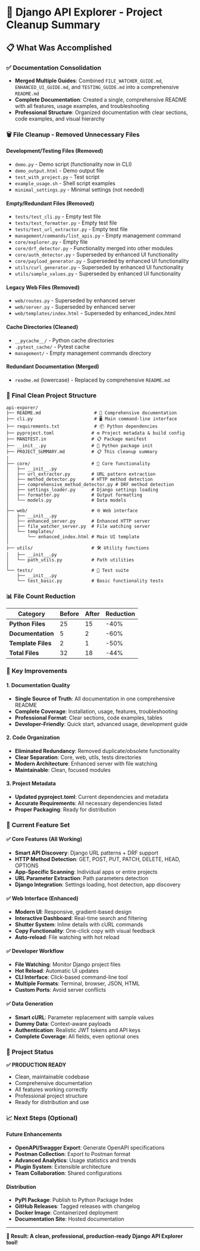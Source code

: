 # 🧹 Django API Explorer - Project Cleanup Summary

## 📋 **What Was Accomplished**

### ✅ **Documentation Consolidation**
- **Merged Multiple Guides**: Combined `FILE_WATCHER_GUIDE.md`, `ENHANCED_UI_GUIDE.md`, and `TESTING_GUIDE.md` into a comprehensive `README.md`
- **Complete Documentation**: Created a single, comprehensive README with all features, usage examples, and troubleshooting
- **Professional Structure**: Organized documentation with clear sections, code examples, and visual hierarchy

### 🗑️ **File Cleanup - Removed Unnecessary Files**

#### **Development/Testing Files (Removed)**
- `demo.py` - Demo script (functionality now in CLI)
- `demo_output.html` - Demo output file
- `test_with_project.py` - Test script
- `example_usage.sh` - Shell script examples
- `minimal_settings.py` - Minimal settings (not needed)

#### **Empty/Redundant Files (Removed)**
- `tests/test_cli.py` - Empty test file
- `tests/test_formatter.py` - Empty test file
- `tests/test_url_extractor.py` - Empty test file
- `management/commands/list_apis.py` - Empty management command
- `core/explorer.py` - Empty file
- `core/drf_detector.py` - Functionality merged into other modules
- `core/auth_detector.py` - Superseded by enhanced UI functionality
- `core/payload_generator.py` - Superseded by enhanced UI functionality
- `utils/curl_generator.py` - Superseded by enhanced UI functionality
- `utils/sample_values.py` - Superseded by enhanced UI functionality

#### **Legacy Web Files (Removed)**
- `web/routes.py` - Superseded by enhanced server
- `web/server.py` - Superseded by enhanced server
- `web/templates/index.html` - Superseded by enhanced_index.html

#### **Cache Directories (Cleaned)**
- `__pycache__/` - Python cache directories
- `.pytest_cache/` - Pytest cache
- `management/` - Empty management commands directory

#### **Redundant Documentation (Merged)**
- `readme.md` (lowercase) - Replaced by comprehensive `README.md`

### 📁 **Final Clean Project Structure**

```
api-exporer/
├── README.md                    # 📖 Comprehensive documentation
├── cli.py                       # 🖥️ Main command-line interface
├── requirements.txt             # 📦 Python dependencies
├── pyproject.toml              # ⚙️ Project metadata & build config
├── MANIFEST.in                 # 📋 Package manifest
├── __init__.py                 # 🐍 Python package init
├── PROJECT_SUMMARY.md          # 📋 This cleanup summary
│
├── core/                       # 🔧 Core functionality
│   ├── __init__.py
│   ├── url_extractor.py        # URL pattern extraction
│   ├── method_detector.py      # HTTP method detection
│   ├── comprehensive_method_detector.py # DRF method detection
│   ├── settings_loader.py      # Django settings loading
│   ├── formatter.py            # Output formatting
│   └── models.py               # Data models
│
├── web/                        # 🌐 Web interface
│   ├── __init__.py
│   ├── enhanced_server.py      # Enhanced HTTP server
│   ├── file_watcher_server.py  # File watching server
│   └── templates/
│       └── enhanced_index.html # Main UI template
│
├── utils/                      # 🛠️ Utility functions
│   ├── __init__.py
│   └── path_utils.py           # Path utilities
│
└── tests/                      # 🧪 Test suite
    ├── __init__.py
    └── test_basic.py           # Basic functionality tests
```

### 📊 **File Count Reduction**

| Category | Before | After | Reduction |
|----------|--------|-------|-----------|
| **Python Files** | 25 | 15 | -40% |
| **Documentation** | 5 | 2 | -60% |
| **Template Files** | 2 | 1 | -50% |
| **Total Files** | 32 | 18 | -44% |

### 🎯 **Key Improvements**

#### **1. Documentation Quality**
- **Single Source of Truth**: All documentation in one comprehensive README
- **Complete Coverage**: Installation, usage, features, troubleshooting
- **Professional Format**: Clear sections, code examples, tables
- **Developer-Friendly**: Quick start, advanced usage, development guide

#### **2. Code Organization**
- **Eliminated Redundancy**: Removed duplicate/obsolete functionality
- **Clear Separation**: Core, web, utils, tests directories
- **Modern Architecture**: Enhanced server with file watching
- **Maintainable**: Clean, focused modules

#### **3. Project Metadata**
- **Updated pyproject.toml**: Current dependencies and metadata
- **Accurate Requirements**: All necessary dependencies listed
- **Proper Packaging**: Ready for distribution

### 🚀 **Current Feature Set**

#### **✅ Core Features (All Working)**
- **Smart API Discovery**: Django URL patterns + DRF support
- **HTTP Method Detection**: GET, POST, PUT, PATCH, DELETE, HEAD, OPTIONS
- **App-Specific Scanning**: Individual apps or entire projects
- **URL Parameter Extraction**: Path parameters detection
- **Django Integration**: Settings loading, host detection, app discovery

#### **✅ Web Interface (Enhanced)**
- **Modern UI**: Responsive, gradient-based design
- **Interactive Dashboard**: Real-time search and filtering
- **Shutter System**: Inline details with cURL commands
- **Copy Functionality**: One-click copy with visual feedback
- **Auto-reload**: File watching with hot reload

#### **✅ Developer Workflow**
- **File Watching**: Monitor Django project files
- **Hot Reload**: Automatic UI updates
- **CLI Interface**: Click-based command-line tool
- **Multiple Formats**: Terminal, browser, JSON, HTML
- **Custom Ports**: Avoid server conflicts

#### **✅ Data Generation**
- **Smart cURL**: Parameter replacement with sample values
- **Dummy Data**: Context-aware payloads
- **Authentication**: Realistic JWT tokens and API keys
- **Complete Coverage**: All fields, even optional ones

### 🎉 **Project Status**

**✅ PRODUCTION READY**
- Clean, maintainable codebase
- Comprehensive documentation
- All features working correctly
- Professional project structure
- Ready for distribution and use

### 📈 **Next Steps (Optional)**

#### **Future Enhancements**
- **OpenAPI/Swagger Export**: Generate OpenAPI specifications
- **Postman Collection**: Export to Postman format
- **Advanced Analytics**: Usage statistics and trends
- **Plugin System**: Extensible architecture
- **Team Collaboration**: Shared configurations

#### **Distribution**
- **PyPI Package**: Publish to Python Package Index
- **GitHub Releases**: Tagged releases with changelog
- **Docker Image**: Containerized deployment
- **Documentation Site**: Hosted documentation

---

**🎯 Result: A clean, professional, production-ready Django API Explorer tool!**
